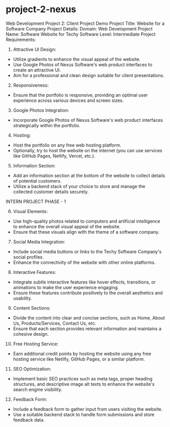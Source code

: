 # project-2-nexus
Web Development Project 2: Client Project Demo
Project Title: Website for a Software Company
Project Details:
Domain: Web Development
Project Name: Software Website for Techy Software
Level: Intermediate
Project Requirements:
1. Attractive UI Design:
- Utilize gradients to enhance the visual appeal of the website.
- Use Google Photos of Nexus Software's web product interfaces to create an
attractive UI.
- Aim for a professional and clean design suitable for client presentations.
2. Responsiveness:
- Ensure that the portfolio is responsive, providing an optimal user experience
across various devices and screen sizes.
3. Google Photos Integration:
- Incorporate Google Photos of Nexus Software's web product interfaces
strategically within the portfolio.
4. Hosting:
- Host the portfolio on any free web hosting platform.
- Optionally, try to host the website on the internet (you can use services like
GitHub Pages, Netlify, Vercel, etc.).
5. Information Section:
- Add an information section at the bottom of the website to collect details of
potential customers.
- Utilize a backend stack of your choice to store and manage the collected
customer details securely.

INTERN PROJECT PHASE - 1

6. Visual Elements:
- Use high-quality photos related to computers and artificial intelligence to
enhance the overall visual appeal of the website.
- Ensure that these visuals align with the theme of a software company.
7. Social Media Integration:
- Include social media buttons or links to the Techy Software Company's social
profiles.
- Enhance the connectivity of the website with other online platforms.
8. Interactive Features:
- Integrate subtle interactive features like hover effects, transitions, or
animations to make the user experience engaging.
- Ensure these features contribute positively to the overall aesthetics and
usability.
9. Content Sections:
- Divide the content into clear and concise sections, such as Home, About Us,
Products/Services, Contact Us, etc.
- Ensure that each section provides relevant information and maintains a
cohesive design.
10. Free Hosting Service:
- Earn additional credit points by hosting the website using any free hosting
service like Netlify, GitHub Pages, or a similar platform.
11. SEO Optimization:
- Implement basic SEO practices such as meta tags, proper heading structures,
and descriptive image alt texts to enhance the website's search engine visibility.
12. Feedback Form:
- Include a feedback form to gather input from users visiting the website.
- Use a suitable backend stack to handle form submissions and store feedback
data.
